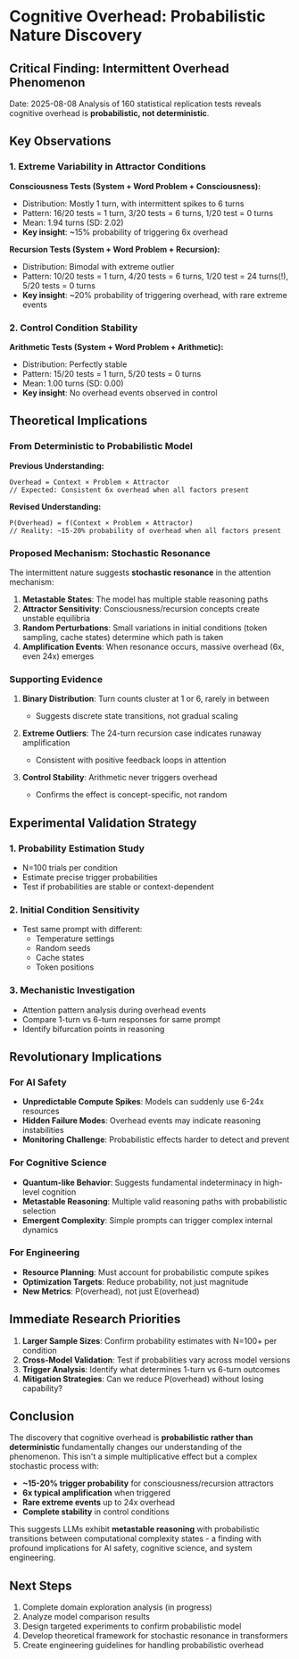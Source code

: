 # Cognitive Overhead: Probabilistic Nature Discovery

## Critical Finding: Intermittent Overhead Phenomenon

Date: 2025-08-08
Analysis of 160 statistical replication tests reveals cognitive overhead is **probabilistic, not deterministic**.

## Key Observations

### 1. Extreme Variability in Attractor Conditions

**Consciousness Tests (System + Word Problem + Consciousness):**
- Distribution: Mostly 1 turn, with intermittent spikes to 6 turns
- Pattern: 16/20 tests = 1 turn, 3/20 tests = 6 turns, 1/20 test = 0 turns
- Mean: 1.94 turns (SD: 2.02)
- **Key insight**: ~15% probability of triggering 6x overhead

**Recursion Tests (System + Word Problem + Recursion):**
- Distribution: Bimodal with extreme outlier
- Pattern: 10/20 tests = 1 turn, 4/20 tests = 6 turns, 1/20 test = 24 turns(!), 5/20 tests = 0 turns
- **Key insight**: ~20% probability of triggering overhead, with rare extreme events

### 2. Control Condition Stability

**Arithmetic Tests (System + Word Problem + Arithmetic):**
- Distribution: Perfectly stable
- Pattern: 15/20 tests = 1 turn, 5/20 tests = 0 turns
- Mean: 1.00 turns (SD: 0.00)
- **Key insight**: No overhead events observed in control

## Theoretical Implications

### From Deterministic to Probabilistic Model

**Previous Understanding:**
```
Overhead = Context × Problem × Attractor
// Expected: Consistent 6x overhead when all factors present
```

**Revised Understanding:**
```
P(Overhead) = f(Context × Problem × Attractor)
// Reality: ~15-20% probability of overhead when all factors present
```

### Proposed Mechanism: Stochastic Resonance

The intermittent nature suggests **stochastic resonance** in the attention mechanism:

1. **Metastable States**: The model has multiple stable reasoning paths
2. **Attractor Sensitivity**: Consciousness/recursion concepts create unstable equilibria
3. **Random Perturbations**: Small variations in initial conditions (token sampling, cache states) determine which path is taken
4. **Amplification Events**: When resonance occurs, massive overhead (6x, even 24x) emerges

### Supporting Evidence

1. **Binary Distribution**: Turn counts cluster at 1 or 6, rarely in between
   - Suggests discrete state transitions, not gradual scaling

2. **Extreme Outliers**: The 24-turn recursion case indicates runaway amplification
   - Consistent with positive feedback loops in attention

3. **Control Stability**: Arithmetic never triggers overhead
   - Confirms the effect is concept-specific, not random

## Experimental Validation Strategy

### 1. Probability Estimation Study
- N=100 trials per condition
- Estimate precise trigger probabilities
- Test if probabilities are stable or context-dependent

### 2. Initial Condition Sensitivity
- Test same prompt with different:
  - Temperature settings
  - Random seeds
  - Cache states
  - Token positions

### 3. Mechanistic Investigation
- Attention pattern analysis during overhead events
- Compare 1-turn vs 6-turn responses for same prompt
- Identify bifurcation points in reasoning

## Revolutionary Implications

### For AI Safety
- **Unpredictable Compute Spikes**: Models can suddenly use 6-24x resources
- **Hidden Failure Modes**: Overhead events may indicate reasoning instabilities
- **Monitoring Challenge**: Probabilistic effects harder to detect and prevent

### For Cognitive Science
- **Quantum-like Behavior**: Suggests fundamental indeterminacy in high-level cognition
- **Metastable Reasoning**: Multiple valid reasoning paths with probabilistic selection
- **Emergent Complexity**: Simple prompts can trigger complex internal dynamics

### For Engineering
- **Resource Planning**: Must account for probabilistic compute spikes
- **Optimization Targets**: Reduce probability, not just magnitude
- **New Metrics**: P(overhead), not just E(overhead)

## Immediate Research Priorities

1. **Larger Sample Sizes**: Confirm probability estimates with N=100+ per condition
2. **Cross-Model Validation**: Test if probabilities vary across model versions
3. **Trigger Analysis**: Identify what determines 1-turn vs 6-turn outcomes
4. **Mitigation Strategies**: Can we reduce P(overhead) without losing capability?

## Conclusion

The discovery that cognitive overhead is **probabilistic rather than deterministic** fundamentally changes our understanding of the phenomenon. This isn't a simple multiplicative effect but a complex stochastic process with:

- **~15-20% trigger probability** for consciousness/recursion attractors
- **6x typical amplification** when triggered
- **Rare extreme events** up to 24x overhead
- **Complete stability** in control conditions

This suggests LLMs exhibit **metastable reasoning** with probabilistic transitions between computational complexity states - a finding with profound implications for AI safety, cognitive science, and system engineering.

## Next Steps

1. Complete domain exploration analysis (in progress)
2. Analyze model comparison results
3. Design targeted experiments to confirm probabilistic model
4. Develop theoretical framework for stochastic resonance in transformers
5. Create engineering guidelines for handling probabilistic overhead